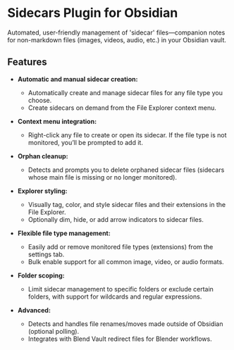# Sidecars Plugin for Obsidian

Automated, user-friendly management of 'sidecar' files—companion notes for non-markdown files (images, videos, audio, etc.) in your Obsidian vault.

## Features

- **Automatic and manual sidecar creation:**
  - Automatically create and manage sidecar files for any file type you choose.
  - Create sidecars on demand from the File Explorer context menu.

- **Context menu integration:**
  - Right-click any file to create or open its sidecar. If the file type is not monitored, you’ll be prompted to add it.

- **Orphan cleanup:**
  - Detects and prompts you to delete orphaned sidecar files (sidecars whose main file is missing or no longer monitored).

- **Explorer styling:**
  - Visually tag, color, and style sidecar files and their extensions in the File Explorer.
  - Optionally dim, hide, or add arrow indicators to sidecar files.

- **Flexible file type management:**
  - Easily add or remove monitored file types (extensions) from the settings tab.
  - Bulk enable support for all common image, video, or audio formats.

- **Folder scoping:**
  - Limit sidecar management to specific folders or exclude certain folders, with support for wildcards and regular expressions.

- **Advanced:**
  - Detects and handles file renames/moves made outside of Obsidian (optional polling).
  - Integrates with Blend Vault redirect files for Blender workflows.